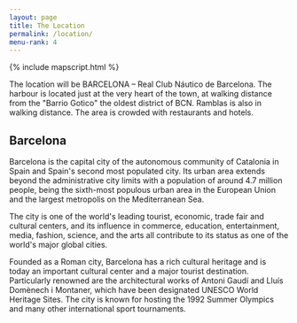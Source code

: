 ```yaml
---
layout: page
title: The Location
permalink: /location/
menu-rank: 4
---
```


{% include mapscript.html %}

<div class="map" data-address="Reial Club Nàutic de Barcelona, Passeig d'Ítaca 2, 08039 Barcelona, Spain"></div>
The location will be BARCELONA – Real Club Náutico de Barcelona. The harbour is located just at the very heart of the town, at walking distance from the "Barrio Gotico" the oldest district of BCN. Ramblas is also in walking distance. The area is crowded with restaurants and hotels.

## Barcelona

Barcelona is the capital city of the autonomous community of Catalonia in Spain and Spain's second most populated city. Its urban area extends beyond the administrative city limits with a population of around 4.7 million people, being the sixth-most populous urban area in the European Union and the largest metropolis on the Mediterranean Sea.

The city is one of the world's leading tourist, economic, trade fair and cultural centers, and its influence in commerce, education, entertainment, media, fashion, science, and the arts all contribute to its status as one of the world's major global cities.

Founded as a Roman city, Barcelona has a rich cultural heritage and is today an important cultural center and a major tourist destination. Particularly renowned are the architectural works of Antoni Gaudí and Lluís Domènech i Montaner, which have been designated UNESCO World Heritage Sites. The city is known for hosting the 1992 Summer Olympics and many other international sport tournaments.

